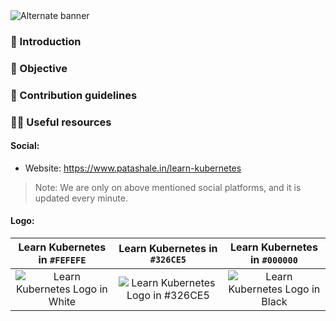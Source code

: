 <picture>
  <source media="(prefers-color-scheme: dark)" srcset="https://github.com/patashale/learn-kubernetes/assets/68323012/8bd7c3d3-3104-483c-b6a7-83da1ed765a5">
  <source media="(prefers-color-scheme: light)" srcset="https://github.com/patashale/learn-kubernetes/assets/68323012/8bd7c3d3-3104-483c-b6a7-83da1ed765a5">
  <img alt="Alternate banner" src="https://github.com/patashale/learn-kubernetes/assets/68323012/8bd7c3d3-3104-483c-b6a7-83da1ed765a5">
</picture>

### 👋 Introduction



### 🎯 Objective



### 🌈 Contribution guidelines



### 👩‍💻 Useful resources

#### Social:
  - Website: https://www.patashale.in/learn-kubernetes

> Note: We are only on above mentioned social platforms, and it is updated every minute.

#### Logo:

   Learn Kubernetes in `#FEFEFE` | Learn Kubernetes in `#326CE5` | Learn Kubernetes in `#000000`
  :-------------------------:|:-------------------------:|:-------------------------:
 ![Learn Kubernetes Logo in White](https://github.com/patashale/learn-kubernetes/assets/68323012/cbaeb562-4f90-420d-b085-b8429d2cf09d) | ![Learn Kubernetes Logo in #326CE5](https://github.com/patashale/learn-kubernetes/assets/68323012/62da67fa-26b8-4be2-99f5-e6e8e4b7659b) | ![Learn Kubernetes Logo in Black](https://github.com/patashale/learn-kubernetes/assets/68323012/c4407ca0-8d66-4da2-924a-c7fe9e652491)

